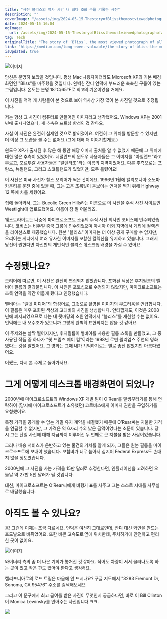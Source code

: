 ```yaml
---
title: "사진 블리스의 역사 시간 내 최다 조회 수를 기록한 사진"
description: ""
coverImage: "/assets/img/2024-05-15-ThestoryofBlissthemostviewedphotographofalltime_0.png"
date: 2024-05-15 16:04
ogImage: 
  url: /assets/img/2024-05-15-ThestoryofBlissthemostviewedphotographofalltime_0.png
tag: Tech
originalTitle: "The story of ‘Bliss’, the most viewed photograph of all time"
link: "https://medium.com/long-sweet-valuable/the-story-of-bliss-the-most-viewed-photograph-of-all-time-f6f3892d7478"
isUpdated: true
---
```





![이미지](/assets/img/2024-05-15-ThestoryofBlissthemostviewedphotographofalltime_0.png)

당신은 분명히 보았을 것입니다. 평생 Mac 사용자이더라도 Microsoft XP의 기본 배경화면인 "Bliss"를 마주했을 것입니다. 완벽한 잔디 언덕에 부드러운 촉촉한 구름이 있는 그림입니다. 온도는 분명 18°C/65°F로 최고의 기온이었을 거에요.

이 사진을 억억 개 사람들이 본 것으로 보아 역사상 가장 많이 본 사진일 것으로 추정됩니다.

저는 항상 그 사진이 컴퓨터로 만들어진 이미지라고 생각했어요. Windows XP는 2001년에 출시되었으니, 제 추측은 포토샵 합성인 것 같아요.



사실 이 사진은 완전히 실제인 것으로 밝혀졌어요. 여전히 그 위치를 방문할 수 있지만, 더 이상 그 모습을 볼 수는 없어요 (그에 대해 더 이야기할게요.)

윈도우 XP가 출시된 후 많은 해 동안 해당 이미지 출처를 알 수 없었기 때문에 그 위치에 대한 많은 추측이 있었어요. 네덜란드의 윈도우 사용자들은 그 이미지를 "아일랜드"라고 부르고, 포르투갈 사용자들은 "알렌타조"라는 이름의 지역이었어요. 다른 추측으로는 프랑스, 뉴질랜드, 그리고 스코틀랜드가 있었지만, 모두 틀렸어요!

이 사진은 미국 사진가 찰스 오리어가 찍은 것이에요. 1996년 1월에 캘리포니아 소노마 카운티를 운전 중에 있을 때, 그는 고운 초록빛이 돋보이는 언덕을 찍기 위해 Highway 12 쪽에 차를 세웠어요.

집에 돌아와서, 그는 Bucolic Green Hills라는 이름으로 이 사진을 주식 사진 사이트인 Westlight에 업로드했어요. 이름이 참 잘 어울리죠.



웨스트라이트는 나중에 마이크로소프트 소유의 주식 사진 회사인 코비스에 인수되었습니다. 코비스는 비주얼 중국 그룹에 인수되었으며 아시아 이외 지역에서 게티에 컬렉션을 라이선스로 제공했습니다. 원본 "블리스" 이미지는 더 이상 공개 구매할 수 없지만, 오리어는 게티에서 여러 유사한 이미지를 포함한 컬렉션을 유지하고 있습니다. 그래서 당신이 원한다면 자신만의 개인적인 블리스 데스크톱 배경을 가질 수 있어요.

# 수정됐나요?

오리어에 따르면, 이 사진은 완전히 편집되지 않았습니다. 포화된 색상은 후지필름의 벨비아 필름의 결과물입니다. 이 사진은 포토샵으로 수정되지 않았지만, 마이크로소프트는 초록 언덕을 약간 어둡게 했다고 인정했습니다.

벨비아는 "벨벳 미디어"의 합성어로, 그것으로 촬영된 이미지의 부드러움을 언급합니다. 이 필름은 매우 포화된 색상과 고대비의 사진을 생성합니다. 안타깝게도, 이것은 2008년에 폐지되었으므로 나는 내 뒷마당의 초원 언덕에서 "블리스"를 재현할 수는 없어요. 언덕에는 내 오수조가 있으니까 그렇게 완벽히 표현되지는 않을 것 같아요.



이 주제와는 살짝 떨어지지만, 후지필름이 벨비아를 사용한 필름 스톡을 만들었고, 그 중 사용된 작품 중 하나가 "웻 드림즈 메이 컴"이라는 1998년 로빈 윌리엄스 주연의 영화였다는 것을 알았어요. 그 영화는 그때 내가 기억하기로는 별로 좋진 않았지만 아름다웠어요.

어쨌든, 다시 본 주제로 돌아가서요.

# 그게 어떻게 데스크톱 배경화면이 되었니?

2000년에 마이크로소프트의 Windows XP 개발 팀이 O’Rear를 말썽꾸러기를 통해 연락하여 (당시에 마이크로소프트가 소유했던) 코르비스에게 이미지 권한을 구입하기를 요청했어요.



특정 가격을 공개할 수 없는 기밀 유지 계약을 체결했기 때문에 O’Rear씨는 지불한 가격을 언급할 수 없지만, 그 가격은 약 6자리 수의 낮은 금액이었다는 소문이 있습니다. 당시 그는 단일 사진에 대해 지금까지 이루어진 두 번째로 큰 지불을 받은 사람이었습니다.

그러나 배송 서비스가 운반하고 있는 물건의 가치를 알게 되자, 그들은 원본 필름을 마이크로소프트에 보내야 했습니다. 보험비가 너무 높아서 심지어 Federal Express도 손대지 않을 정도였습니다.

2000년에 그 사진을 사는 가격을 15만 달러로 추정한다면, 인플레이션을 고려하면 오늘날 약 27만 5천 달러가 될 것입니다.

대신, 마이크로소프트는 O’Rear씨에게 비행기 표를 사주고 그는 스스로 시애틀 사무실로 배달했습니다.



# 아직도 볼 수 있나요?

응! 그런데 이제는 조금 다르네요. 언덕은 여전히 그대로인데, 잔디 대신 와인을 만드는 포도밭으로 바뀌었어요. 또한 바쁜 고속도로 옆에 위치한데, 주차하기에 안전하고 편리한 곳이 없어요.

![이미지](/assets/img/2024-05-15-ThestoryofBlissthemostviewedphotographofalltime_1.png)

와이너리 측의 좀 더 나은 기회가 놓쳐진 것 같아요. 적어도 차량이 서서 물러나도록 하는 곳이 있고 작은 판도 있어야 한다고 생각해요.



캘리포니아로의 로드 트립은 마음에 안 드시나요? 구글 지도에서 "3283 Fremont Dr, Sonoma, CA 95476" 주소를 검색해보세요.

그리고 이 문구에서 최고 급여를 받은 사진이 무엇인지 궁금하다면, 바로 이 Bill Clinton이 Monica Lewinsky를 안아주는 사진입니다 ㅋㅋ.

<img src="/assets/img/2024-05-15-ThestoryofBlissthemostviewedphotographofalltime_2.png" />